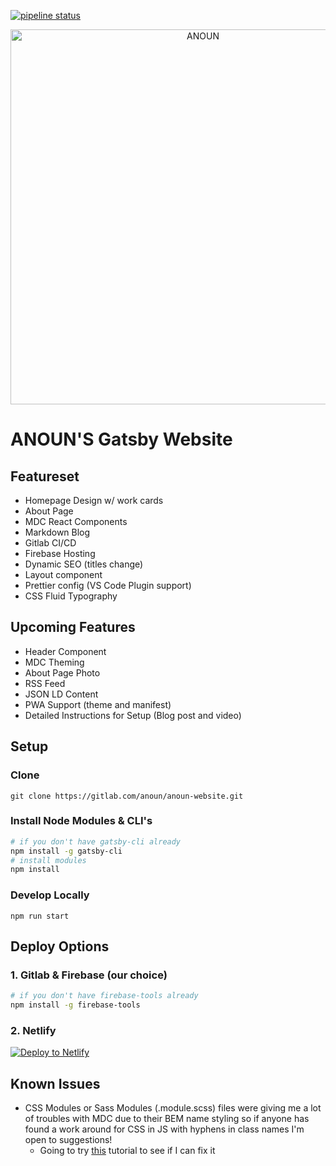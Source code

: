 [![pipeline status](https://gitlab.com/anoun/anoun-gatsby/badges/master/pipeline.svg)](https://gitlab.com/anoun/anoun-gatsby/pipelines)

<p align="center">
  <a href="https://anoun-gatsby-website.firebaseapp.com">
    <img alt="ANOUN" src="https://anoun.design/images/anoun-share-image.png" width="600" />
  </a>
</p>

# ANOUN'S Gatsby Website

## Featureset

- Homepage Design w/ work cards
- About Page
- MDC React Components
- Markdown Blog
- Gitlab CI/CD
- Firebase Hosting
- Dynamic SEO (titles change)
- Layout component
- Prettier config (VS Code Plugin support)
- CSS Fluid Typography


## Upcoming Features

- Header Component
- MDC Theming
- About Page Photo
- RSS Feed
- JSON LD Content
- PWA Support (theme and manifest)
- Detailed Instructions for Setup (Blog post and video)

## Setup

### Clone

`git clone https://gitlab.com/anoun/anoun-website.git`

### Install Node Modules & CLI's

```bash
# if you don't have gatsby-cli already
npm install -g gatsby-cli
# install modules
npm install
```

### Develop Locally

`npm run start`

## Deploy Options

### 1. Gitlab & Firebase (our choice)

```bash
# if you don't have firebase-tools already
npm install -g firebase-tools
```

### 2. Netlify

<!-- Markdown snippet -->
[![Deploy to Netlify](https://www.netlify.com/img/deploy/button.svg)](https://app.netlify.com/start/deploy?repository=https://gitlab.com/anoun/anoun-gatsby)

## Known Issues

- CSS Modules or Sass Modules (.module.scss) files were giving me a lot of troubles with MDC due to their BEM name styling so if anyone has found a work around for CSS in JS with hyphens in class names I'm open to suggestions!
  - Going to try [this](https://codelabs.developers.google.com/codelabs/mdc-112-web/#0) tutorial to see if I can fix it
